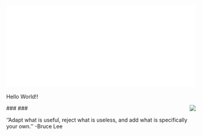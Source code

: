 <img src="https://github.com/kkbbmrl/kkbbmrl/blob/main/hadilism.svg" alt="Hey I'm Bachir zekhnine "/>
<p align="left">Hello World!!</p>
###
<img align="right" height="200" src="https://upload.wikimedia.org/wikipedia/commons/thumb/c/ca/Bruce_Lee_1973.jpg/250px-Bruce_Lee_1973.jpg"  />
###

<p align="left">‘’Adapt what is useful, reject what is useless, and add what is specifically your own.’’ -Bruce Lee</p>

###
